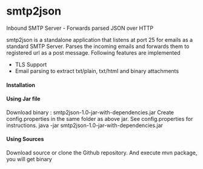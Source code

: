 smtp2json
=========

Inbound SMTP Server - Forwards parsed JSON over HTTP


smtp2json is a standalone application that listens at port 25 for emails as a standard SMTP Server. Parses the incoming emails and forwards them to registered url as a post message. Following features are implemented

- TLS Support
- Email parsing to extract txt/plain, txt/html and binary attachments


#### Installation
#### Using Jar file
Download binary : smtp2json-1.0-jar-with-dependencies.jar
Create config.properties in the same folder as above jar. See config.properties for instructions.
    java -jar smtp2json-1.0-jar-with-dependencies.jar

#### Using Sources
Download source or clone the Github repository. And execute
    mvn package, you will get binary